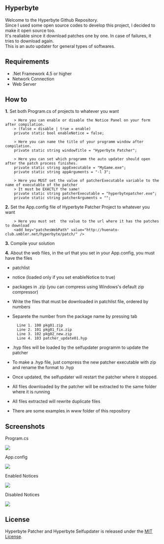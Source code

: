## Hyperbyte   
Welcome to the Hyperbyte Github Repository. <br/>
Since I used some open source codes to develop this project, I decided to make it open source too. <br/>
It's realiable since it download patches one by one. In case of failures, it tries to download again. </br>
This is an auto updater for general types of softwares.

## Requirements
- .Net Framework 4.5 or higher
- Network Connection
- Web Server

## How to
**1.** Set both Program.cs of projects to whatever you want

        > Here you can enable or disable the Notice Panel on your form after compilation.
        > (false = disable | true = enable)
        private static bool enableNotice = false;
        
        > Here you can name the title of your programm window after compilation.
        private static string windowTitle = "Hyperbyte Patcher";
        
        > Here you can set which programm the auto updater should open after the patch process finishes.
        private static string appExecutable = "MyGame.exe";
        private static string appArguments = "-l 3";
        
        > Here you MUST set the value of patcherExecutable variable to the name of executable of the patcher
        > It must be EXACTLY the same!
        private static string patcherExecutable = "hyperbytepatcher.exe";
        private static string patcherArguments = "";

**2.** Set the App.config file of Hyperbyte Patcher Project to whatever you want

        > Here you must set  the value to the url where it has the patches to download
        <add key="patchesWebPath" value="http://huenato-club.umbler.net/hyperbyte/patch/" />

**3.** Compile your solution

**4.** About the web files, in the url that you set in your App.config, you must have the files
- patchlist
- notice (loaded only if you set enableNotice to true)
- packages in .zip (you can compress using Windows's default zip compressor)
- Write the files that must be downloaded in patchlist file, ordered by numbers
- Separete the number from the package name by pressing tab

        Line 1. 100 pkg01.zip
        Line 2. 101 pkg01_fix.zip
        Line 3. 102 pkg02_new.zip
        Line 4. 103 patcher_update01.hyp

- .hyp files will be loaded by the selfupdater programm to update the patcher
- To make a .hyp file, just compress the new patcher executable with zip and rename the format to .hyp
- Once updated, the selfupdater will restart the patcher where it stopped.
- All files downloaded by the patcher will be extracted to the same folder where it is running
- All files extracted will rewrite duplicate files
- There are some examples in www folder of this repository

## Screenshots

Program.cs

<img src="http://i.imgur.com/Hhp87XI.png"/>

App.config

<img src="http://i.imgur.com/FBaxKZX.png"/>

Enabled Notices

<img src="http://i.imgur.com/EwJxEiU.png"/>

Disabled Notices

<img src="http://i.imgur.com/MIHh6l9.png"/>

## License
Hyperbyte Patcher and Hyperbyte Selfupdater is released under the [MIT License](http://www.opensource.org/licenses/MIT).
